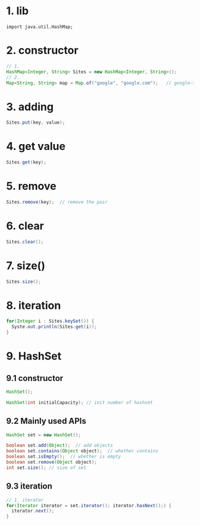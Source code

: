 # 1. lib
`import java.util.HashMap;`

# 2. constructor
```java
// 1. 
HashMap<Integer, String> Sites = new HashMap<Integer, String>();
// 2. 
Map<String, String> map = Map.of("google", "google.com");   // google->google.com
```

# 3. adding
```java
Sites.put(key, value);
```

# 4. get value
```java
Sites.get(key);
```

# 5. remove
```java
Sites.remove(key);  // remove the pair
```

# 6. clear
```java
Sites.clear();
```

# 7. size()
```java
Sites.size();

```
# 8. iteration
```java
for(Integer i : Sites.keySet()) {
  Syste.out.println(Sites.get(i));
}
```

# 9. HashSet
## 9.1 constructor
```java
HashSet();

HashSet(int initialCapacity); // init number of hashset
```

## 9.2 Mainly used APIs
```java
HashSet set = new HashSet();

boolean set.add(Object);  // add objects
boolean set.contains(Object object);  // whether contains
boolean set.isEmpty();  // whether is empty
boolean set.remove(Object object);
int set.size(); // size of set
```

## 9.3 iteration
```java
// 1. iterator
for(Iterator iterator = set.iterator(); iterator.hasNext();) {
  iterator.next();
}


```
